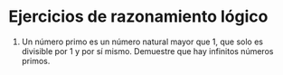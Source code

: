 # Ejercicios de razonamiento lógico

1. Un número primo es un número natural mayor que 1, que solo es divisible por 1 y por sí mismo. Demuestre que hay infinitos números primos.
